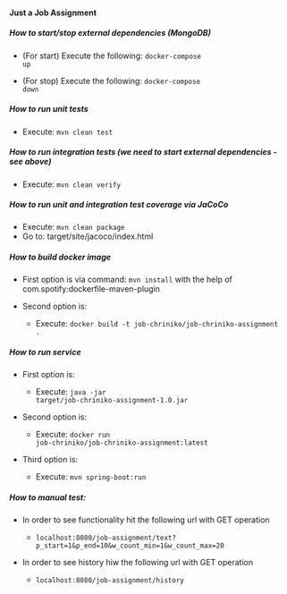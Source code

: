 #### Just a Job Assignment

##### How to start/stop external dependencies (MongoDB)
* (For start) Execute the following: <code>docker-compose up</code>

* (For stop) Execute the following: <code>docker-compose down</code>


##### How to run unit tests
* Execute: <code>mvn clean test</code>


##### How to run integration tests (we need to start external dependencies - see above)
* Execute: <code>mvn clean verify</code>


##### How to run unit and integration test coverage via JaCoCo
* Execute: <code>mvn clean package</code>
* Go to: target/site/jacoco/index.html



##### How to build docker image
* First option is via command: <code>mvn install</code> with the help of com.spotify:dockerfile-maven-plugin

* Second option is:
    * Execute: <code>docker build -t job-chriniko/job-chriniko-assignment .</code>    


##### How to run service

* First option is:
    * Execute: <code>java -jar target/job-chriniko-assignment-1.0.jar</code>

* Second option is:
    * Execute: <code>docker run job-chriniko/job-chriniko-assignment:latest</code>

* Third option is:
    * Execute: <code>mvn spring-boot:run</code>
    
    
##### How to manual test:
* In order to see functionality hit the following url with GET operation
  * <code>localhost:8080/job-assignment/text?p_start=1&p_end=10&w_count_min=1&w_count_max=20</code>
  
* In order to see history hiw the following url with GET operation
  * <code>localhost:8080/job-assignment/history</code>